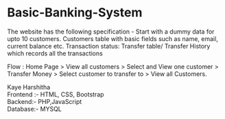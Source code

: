 # Basic-Banking-System

The website has the following specification -
Start with a dummy data for upto 10 customers. Customers table with basic fields such as name, email, current balance etc. Transaction status: Transfer table/ Transfer History which records all the transactions

Flow : Home Page > View all customers > Select and View one customer > Transfer Money > Select customer to transfer to > View all Customers.

Kaye Harshitha <br>
Frontend :- HTML, CSS, Bootstrap <br>
Backend:- PHP,JavaScript <br>
Database:- MYSQL

